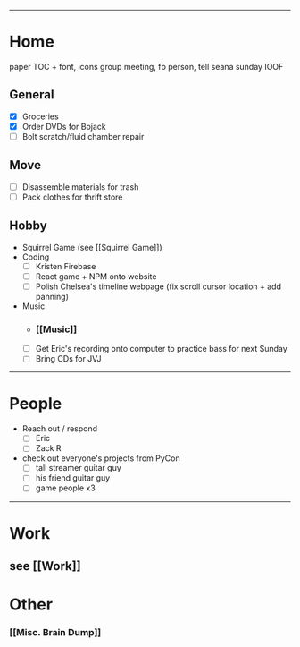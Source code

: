  ---
# Home

paper TOC + font, icons group meeting, fb person, tell seana sunday IOOF

## General
 - [x] Groceries
 - [x] Order DVDs for Bojack
 - [ ] Bolt scratch/fluid chamber repair
## Move

 - [ ] Disassemble materials for trash
 - [ ] Pack clothes for thrift store
## Hobby
- Squirrel Game (see [[Squirrel Game]])
- Coding
	 - [ ] Kristen Firebase
	 - [ ] React game + NPM onto website
	 - [ ] Polish Chelsea's timeline webpage (fix scroll cursor location + add panning)
- Music
	- ### [[Music]]
	- [ ] Get Eric's recording onto computer to practice bass for next Sunday
	- [ ] Bring CDs for JVJ

---
# People

 - Reach out / respond
	 - [ ] Eric
	 - [ ] Zack R
 - check out everyone's projects from PyCon
	 - [ ] tall streamer guitar guy
	 - [ ] his friend guitar guy
	 - [ ] game people x3

---

# Work

## see [[Work]]
# Other
### [[Misc. Brain Dump]]
